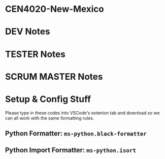 # CEN4020-New-Mexico

# DEV Notes

# TESTER Notes

# SCRUM MASTER Notes

# Setup & Config Stuff
Please type in these codes into VSCode's extenion tab and download
so we can all work with the same formatting rules. 

## Python Formatter: `ms-python.black-formatter`

## Python Import Formatter: `ms-python.isort` 
